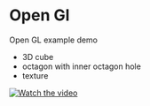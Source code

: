 # Open Gl
Open GL example demo

- 3D cube
- octagon with inner octagon hole
- texture


[![Watch the video](https://i.stack.imgur.com/Vp2cE.png)](https://github.com/xvadsan/openGl/blob/master/video.mp4)

